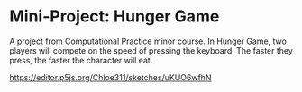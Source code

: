 # Mini-Project: Hunger Game

A project from Computational Practice minor course. In Hunger Game, two players will compete on the speed of pressing the keyboard. The faster they press, the faster the character will eat. 

https://editor.p5js.org/Chloe311/sketches/uKUO6wfhN
